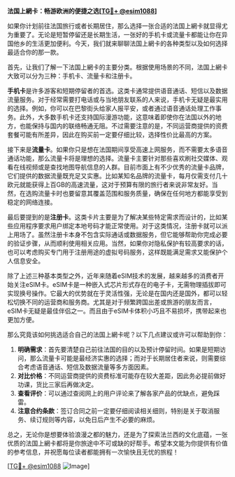 **法国上網卡：畅游欧洲的便捷之选[[TG💪+ @esim1088](https://t.me/s/esim1088)]**

如果你计划前往法国旅行或者长期居住，那么选择一张合适的法国上網卡就显得尤为重要了。无论是短暂停留还是长期生活，一张好的手机卡或流量卡都能让你在异国他乡的生活更加便利。今天，我们就来聊聊法国上網卡的各种类型以及如何选择最适合你的那一款。

首先，让我们了解一下法国上網卡的主要分类。根据使用场景的不同，法国上網卡大致可以分为三种：手机卡、流量卡和注册卡。

**手机卡**是许多游客和短期停留者的首选。这类卡通常提供语音通话、短信以及数据流量服务。对于经常需要打电话或与当地朋友联系的人来说，手机卡无疑是最实用的选择。例如，你可以在巴黎街头给家人报平安，或者通过语音通话处理工作事务。此外，大多数手机卡还支持国际漫游功能，这意味着即使你在法国以外的地方，也能保持与国内的联络畅通无阻。不过需要注意的是，不同运营商提供的资费套餐可能有所差异，因此在购买前一定要仔细比较，选择性价比最高的方案。

接下来是**流量卡**。如果你只是想在法国期间享受高速上网服务，而不需要太多语音通话功能，那么流量卡将是理想的选择。流量卡主要针对那些喜欢刷社交媒体、观看在线视频或是查找地图导航信息的人群。目前市面上有不少优秀的流量卡品牌，它们提供的数据流量既充足又实惠。比如某知名品牌的流量卡，每月仅需支付几十欧元就能获得上百GB的高速流量，这对于预算有限的旅行者来说非常友好。当然，在选购流量卡时也要留意其覆盖范围和服务质量，确保在任何地方都能享受到稳定的网络连接。

最后要提到的是**注册卡**。这类卡片主要是为了解决某些特定需求而设计的，比如某些应用程序要求用户绑定本地号码才能正常使用。对于这类情况，注册卡就可以派上用场了。虽然注册卡本身不包含实际通话或数据服务，但它能够帮助你完成必要的验证步骤，从而顺利使用相关应用。当然，如果你对隐私保护有较高要求的话，也可以考虑购买专门用于注册用途的虚拟号码服务，这样既能满足需求又能保护个人信息安全。

除了上述三种基本类型之外，近年来随着eSIM技术的发展，越来越多的消费者开始关注eSIM卡。eSIM卡是一种嵌入式芯片形式存在的电子卡，无需物理插拔即可实现换号操作。它最大的优势就在于灵活性强，无论是在国内还是国外，都可以轻松切换不同的运营商和服务商。尤其是对于频繁跨国出差或旅游的朋友而言，eSIM卡无疑是最佳伴侣之一。而且由于eSIM卡体积小巧且不易损坏，携带起来也更加方便。

那么究竟该如何挑选适合自己的法国上網卡呢？以下几点建议或许可以帮助到你：

1. **明确需求**：首先要清楚自己前往法国的目的以及预计停留时间。如果是短期访问，那么流量卡可能是最经济实惠的选择；而对于长期居住者来说，则需要综合考虑语音通话、短信及数据流量等多方面因素。
2. **对比价格**：不同运营商提供的资费标准可能存在较大差距，因此务必提前做好功课，货比三家后再做决定。
3. **查看评价**：可以通过查阅网上的用户评论来了解各家产品的优缺点，避免踩雷。
4. **注意合约条款**：签订合同之前一定要仔细阅读相关细则，特别是关于取消服务、续订规则等内容，以免日后产生不必要的麻烦。

总之，无论你是想要体验浪漫之都的魅力，还是为了探索法兰西的文化底蕴，一张优质的法国上網卡都将是你旅途中不可或缺的好帮手。希望本文能为你提供有价值的参考信息，并祝愿每位读者都能拥有一次愉快且无忧的旅程！

[[TG💪+ @esim1088](https://t.me/s/esim1088) ![Image](https://i.postimg.cc/4NQfJmqS/Snipaste-2025-05-13-00-14-12.png)]